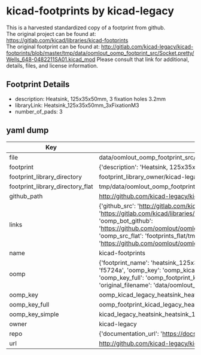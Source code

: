 # kicad-footprints by kicad-legacy  
This is a harvested standardized copy of a footprint from github.  
The original project can be found at:  
https://gitlab.com/kicad/libraries/kicad-footprints  
The original footprint can be found at:
http://gitlab.com/kicad-legacy/kicad-footprints/blob/master/tmp/data/oomlout_oomp_footprint_src/Socket.pretty/Wells_648-0482211SA01.kicad_mod
Please consult that link for additional, details, files, and license information.  
## Footprint Details
* description: Heatsink, 125x35x50mm, 3 fixation holes 3.2mm  
* libraryLink: Heatsink_125x35x50mm_3xFixationM3  
* number_of_pads: 3  
## yaml dump  
| Key | Value |  
| --- | --- |  
| file | data/oomlout_oomp_footprint_src/kicad-footprints/Heatsink.pretty/Heatsink_125x35x50mm_3xFixationM3.kicad_mod |  
| footprint | {'description': 'Heatsink, 125x35x50mm, 3 fixation holes 3.2mm', 'libraryLink': 'Heatsink_125x35x50mm_3xFixationM3', 'number_of_pads': 3} |  
| footprint_library_directory | footprint_library_owner/kicad-legacy_kicad-footprints |  
| footprint_library_directory_flat | tmp/data/oomlout_oomp_footprint_src/footprints_flat/kicad_legacy_heatsink_heatsink_125x35x50mm_3xfixationm3/working |  
| github_path | http://github.com/kicad-legacy/kicad-footprints/blob/master/tmp/data/oomlout_oomp_footprint_src/Heatsink.pretty/Heatsink_125x35x50mm_3xFixationM3.kicad_mod |  
| links | {'github_src': 'http://gitlab.com/kicad-legacy/kicad-footprints/blob/master/tmp/data/oomlout_oomp_footprint_src/Socket.pretty/Wells_648-0482211SA01.kicad_mod', 'github_src_repo': 'https://gitlab.com/kicad/libraries/kicad-footprints', 'oomp_bot': 'tmp/data/oomlout_oomp_footprint_src/footprints/kicad_legacy_heatsink_heatsink_125x35x50mm_3xfixationm3/working', 'oomp_bot_github': 'https://github.com/oomlout/oomlout_oomp_footprint_bot/tree/main/tmp/data/oomlout_oomp_footprint_src/footprints/kicad_legacy_heatsink_heatsink_125x35x50mm_3xfixationm3/working', 'oomp_src_flat': 'footprints_flat/tmp/data/oomlout_oomp_footprint_src/footprints_flat/kicad_legacy_heatsink_heatsink_125x35x50mm_3xfixationm3/working', 'oomp_src_flat_github': 'https://github.com/oomlout/oomlout_oomp_footprint_src/tree/main/tmp/data/oomlout_oomp_footprint_src/footprints_flat/kicad_legacy_heatsink_heatsink_125x35x50mm_3xfixationm3/working'} |  
| name | kicad-footprints |  
| oomp | {'footprint_name': 'heatsink_125x35x50mm_3xfixationm3', 'library_name': 'heatsink', 'md5': 'f5724a2d2f0e0db400ff181dca27243f', 'md5_10': 'f5724a2d2f', 'md5_5': 'f5724', 'md5_6': 'f5724a', 'oomp_key': 'oomp_kicad_legacy_heatsink_heatsink_125x35x50mm_3xfixationm3', 'oomp_key_extra': 'oomp_footprint_kicad_legacy_heatsink_heatsink_125x35x50mm_3xfixationm3', 'oomp_key_full': 'oomp_footprint_kicad_legacy_heatsink_heatsink_125x35x50mm_3xfixationm3_f5724a', 'oomp_key_simple': 'kicad_legacy_heatsink_heatsink_125x35x50mm_3xfixationm3', 'original_filename': 'data/oomlout_oomp_footprint_src/kicad-footprints/Heatsink.pretty/Heatsink_125x35x50mm_3xFixationM3.kicad_mod', 'owner_name': 'kicad_legacy'} |  
| oomp_key | oomp_kicad_legacy_heatsink_heatsink_125x35x50mm_3xfixationm3 |  
| oomp_key_full | oomp_footprint_kicad_legacy_heatsink_heatsink_125x35x50mm_3xfixationm3 |  
| oomp_key_simple | kicad_legacy_heatsink_heatsink_125x35x50mm_3xfixationm3 |  
| owner | kicad-legacy |  
| repo | {'documentation_url': 'https://docs.github.com/rest/repos/repos#get-a-repository', 'message': 'Not Found'} |  
| url | http://github.com/kicad-legacy/kicad-footprints |  

